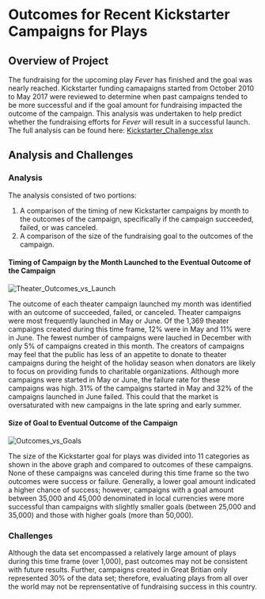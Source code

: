 # Outcomes for Recent Kickstarter Campaigns for Plays
## Overview of Project
The fundraising for the upcoming play _Fever_ has finished and the goal was nearly reached.  Kickstarter funding camapaigns started from October 2010 to May 2017 were reviewed to determine when past campaigns tended to be more successful and if the goal amount for fundraising impacted the outcome of the campaign.  This analysis was undertaken to help predict whether the fundraising efforts for _Fever_ will result in a successful launch.  The full analysis can be found here:  [Kickstarter_Challenge.xlsx](https://github.com/clevkelz/kickstarter-analysis/files/8882965/Kickstarter_Challenge.xlsx)
## Analysis and Challenges
### Analysis
The analysis consisted of two portions:
1. A comparison of the timing of new Kickstarter campaigns by month to the outcomes of the campaign, specifically if the campaign succeeded, failed, or was canceled.
2. A comparison of the size of the fundraising goal to the outcomes of the campaign.
#### Timing of Campaign by the Month Launched to the Eventual Outcome of the Campaign
![Theater_Outcomes_vs_Launch](https://user-images.githubusercontent.com/106293233/173170227-e32ef38f-1a9d-4638-9c46-6c386c2861da.png)

The outcome of each theater campaign launched my month was identified with an outcome of succeeded, failed, or canceled.  Theater campaigns were most frequently launched in May or June.  Of the 1,369 theater campaigns created during this time frame, 12% were in May and 11% were in June.  The fewest number of campaigns were lauched in December with only 5% of campaigns created in this month. The creators of campaigns may feel that the public has less of an appetite to donate to theater campaigns during the height of the holiday season when donators are likely to focus on providing funds to charitable organizations.  Although more campaigns were started in May or June, the failure rate for these campaigns was high.  31% of the campaigns started in May and 32% of the campaigns launched in June failed.  This could that the market is oversaturated with new campaigns in the late spring and early summer.
#### Size of Goal to Eventual Outcome of the Campaign
![Outcomes_vs_Goals](https://user-images.githubusercontent.com/106293233/173170193-42e5fa84-a108-49bd-94fd-6fbe7b51ae90.png)

The size of the Kickstarter goal for plays was divided into 11 categories as shown in the above graph and compared to outcomes of these campaigns.  None of these campaigns was canceled during this time frame so the two outcomes were success or failure.  Generally, a lower goal amount indicated a higher chance of success; however, campaigns with a goal amount between 35,000 and 45,000 denominated in local currencies were more successful than campaigns with slightly smaller goals (between 25,000 and 35,000) and those with higher goals (more than 50,000).

### Challenges
Although the data set encompassed a relatively large amount of plays during this time frame (over 1,000), past outcomes may not be consistent with future results.  Further, campaigns created in Great Britian only represented 30% of the data set; therefore, evaluating plays from all over the world may not be reprensentative of fundraising success in this country.  
